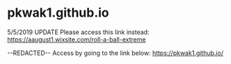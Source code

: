 # pkwak1.github.io
5/5/2019 UPDATE
Please access this link instead:
https://aaugust1.wixsite.com/roll-a-ball-extreme

--REDACTED--
Access by going to the link below:
https://pkwak1.github.io/

